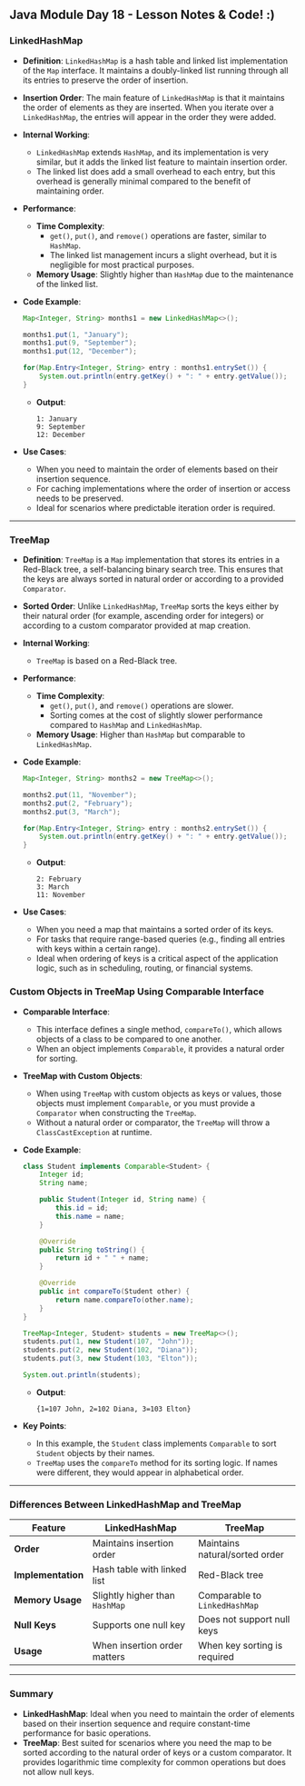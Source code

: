 ## Java Module Day 18 - Lesson Notes & Code! :)

### LinkedHashMap

   - **Definition**: `LinkedHashMap` is a hash table and linked list implementation of the `Map` interface. It maintains a doubly-linked list running through all its entries to preserve the order of insertion.
   - **Insertion Order**: The main feature of `LinkedHashMap` is that it maintains the order of elements as they are inserted. When you iterate over a `LinkedHashMap`, the entries will appear in the order they were added.
   - **Internal Working**:
     - `LinkedHashMap` extends `HashMap`, and its implementation is very similar, but it adds the linked list feature to maintain insertion order.
     - The linked list does add a small overhead to each entry, but this overhead is generally minimal compared to the benefit of maintaining order.
   - **Performance**:
     - **Time Complexity**:
       - `get()`, `put()`, and `remove()` operations are faster, similar to `HashMap`.
       - The linked list management incurs a slight overhead, but it is negligible for most practical purposes.
     - **Memory Usage**: Slightly higher than `HashMap` due to the maintenance of the linked list.
  
   - **Code Example**:
     ```java
     Map<Integer, String> months1 = new LinkedHashMap<>();

     months1.put(1, "January");
     months1.put(9, "September");
     months1.put(12, "December");

     for(Map.Entry<Integer, String> entry : months1.entrySet()) {
         System.out.println(entry.getKey() + ": " + entry.getValue());
     }
     ```
     - **Output**:
       ```
       1: January
       9: September
       12: December
       ```
   - **Use Cases**:
     - When you need to maintain the order of elements based on their insertion sequence.
     - For caching implementations where the order of insertion or access needs to be preserved.
     - Ideal for scenarios where predictable iteration order is required.

---

### TreeMap

   - **Definition**: `TreeMap` is a `Map` implementation that stores its entries in a Red-Black tree, a self-balancing binary search tree. This ensures that the keys are always sorted in natural order or according to a provided `Comparator`.
   - **Sorted Order**: Unlike `LinkedHashMap`, `TreeMap` sorts the keys either by their natural order (for example, ascending order for integers) or according to a custom comparator provided at map creation.
   - **Internal Working**:
     - `TreeMap` is based on a Red-Black tree.
   - **Performance**:
     - **Time Complexity**:
       - `get()`, `put()`, and `remove()` operations are slower.
       - Sorting comes at the cost of slightly slower performance compared to `HashMap` and `LinkedHashMap`.
     - **Memory Usage**: Higher than `HashMap` but comparable to `LinkedHashMap`.
  
   - **Code Example**:
     ```java
     Map<Integer, String> months2 = new TreeMap<>();

     months2.put(11, "November");
     months2.put(2, "February");
     months2.put(3, "March");

     for(Map.Entry<Integer, String> entry : months2.entrySet()) {
         System.out.println(entry.getKey() + ": " + entry.getValue());
     }
     ```
     - **Output**:
       ```
       2: February
       3: March
       11: November
       ```
   - **Use Cases**:
     - When you need a map that maintains a sorted order of its keys.
     - For tasks that require range-based queries (e.g., finding all entries with keys within a certain range).
     - Ideal when ordering of keys is a critical aspect of the application logic, such as in scheduling, routing, or financial systems.

### Custom Objects in TreeMap Using Comparable Interface

   - **Comparable Interface**:
     - This interface defines a single method, `compareTo()`, which allows objects of a class to be compared to one another.
     - When an object implements `Comparable`, it provides a natural order for sorting.
   - **TreeMap with Custom Objects**:
     - When using `TreeMap` with custom objects as keys or values, those objects must implement `Comparable`, or you must provide a `Comparator` when constructing the `TreeMap`.
     - Without a natural order or comparator, the `TreeMap` will throw a `ClassCastException` at runtime.
   
   - **Code Example**:
     ```java
     class Student implements Comparable<Student> {
         Integer id;
         String name;

         public Student(Integer id, String name) {
             this.id = id;
             this.name = name;
         }

         @Override
         public String toString() {
             return id + " " + name;
         }

         @Override
         public int compareTo(Student other) {
             return name.compareTo(other.name);
         }
     }

     TreeMap<Integer, Student> students = new TreeMap<>();
     students.put(1, new Student(107, "John"));
     students.put(2, new Student(102, "Diana"));
     students.put(3, new Student(103, "Elton"));

     System.out.println(students);
     ```
     - **Output**:
       ```
       {1=107 John, 2=102 Diana, 3=103 Elton}
       ```
   - **Key Points**:
     - In this example, the `Student` class implements `Comparable` to sort `Student` objects by their names.
     - `TreeMap` uses the `compareTo` method for its sorting logic. If names were different, they would appear in alphabetical order.

---

### Differences Between LinkedHashMap and TreeMap

| Feature            | LinkedHashMap                   | TreeMap                         |
|--------------------|---------------------------------|---------------------------------|
| **Order**          | Maintains insertion order       | Maintains natural/sorted order  |
| **Implementation** | Hash table with linked list     | Red-Black tree                  |
| **Memory Usage**   | Slightly higher than `HashMap`  | Comparable to `LinkedHashMap`   |
| **Null Keys**      | Supports one null key           | Does not support null keys      |
| **Usage**          | When insertion order matters    | When key sorting is required    |

---

### Summary

- **LinkedHashMap**: Ideal when you need to maintain the order of elements based on their insertion sequence and require constant-time performance for basic operations.
- **TreeMap**: Best suited for scenarios where you need the map to be sorted according to the natural order of keys or a custom comparator. It provides logarithmic time complexity for common operations but does not allow null keys.

